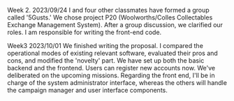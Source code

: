 Week 2. 2023/09/24
I and four other classmates have formed a group called '5Gusts.' We chose project P20 (Woolworths/Colles Collectables Exchange Management System). After a group discussion, we clarified our roles. I am responsible for writing the front-end code.



Week3 2023/10/01
We finished writing the proposal. I compared the operational modes of existing relevant software, evaluated their pros and cons, and modified the 'novelty' part.
We have set up both the basic backend and the frontend. Users can register new accounts now.
We've deliberated on the upcoming missions. Regarding the front end, I'll be in charge of the system administrator interface, whereas the others will handle the campaign manager and user interface components.
